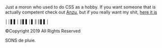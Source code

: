 Just a moron who used to do CSS as a hobby.
If you want someone that is actually competent check out [Anzu](https://anzuftnw.github.io/), but if you really want my shit, [here it is](https://github.com/krinshiro/anilist-css/tree/main/%23fuckcss)

││▌▌│║▌▌│▌║║▌▌│

©Copyright 2019
All Rights Reserved 

SONS de pluie.

